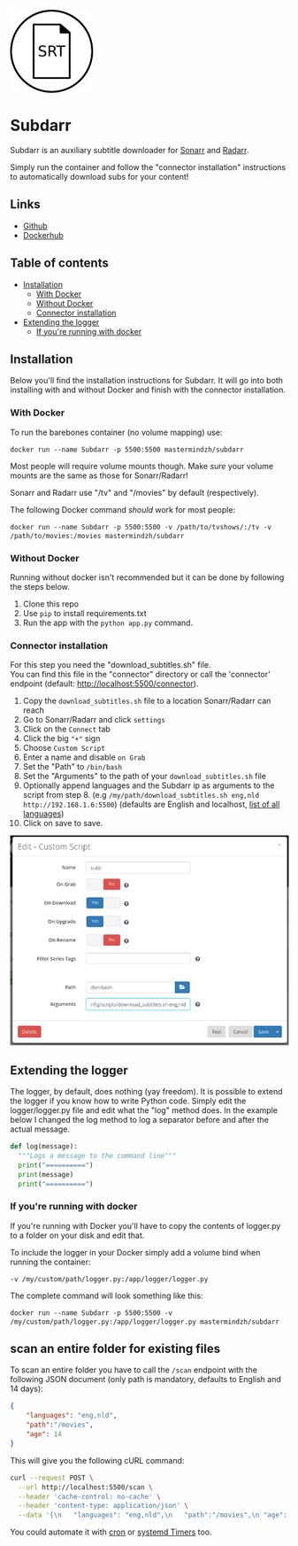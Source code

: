 ![Subdarr logo](https://raw.githubusercontent.com/Mastermindzh/Subdarr/master/images/subdarrSmall.png)
# Subdarr

Subdarr is an auxiliary subtitle downloader for [Sonarr](https://sonarr.tv/) and [Radarr](https://github.com/Radarr/Radarr).

Simply run the container and follow the "connector installation" instructions to automatically download subs for your content!

## Links
- [Github](https://github.com/Mastermindzh/Subdarr)
- [Dockerhub](https://hub.docker.com/r/mastermindzh/subdarr/)

## Table of contents
  * [Installation](#installation)
    + [With Docker](#with-docker)
    + [Without Docker](#without-docker)
    + [Connector installation](#connector-installation)
  * [Extending the logger](#extending-the-logger)
    + [If you're running with docker](#if-youre-running-with-docker)

## Installation
Below you'll find the installation instructions for Subdarr. It will go into both installing with and without Docker and finish with the connector installation.

### With Docker
To run the barebones container (no volume mapping) use:
```
docker run --name Subdarr -p 5500:5500 mastermindzh/subdarr
```

Most people will require volume mounts though. Make *sure* your volume mounts are the same as those for Sonarr/Radarr!

Sonarr and Radarr use "/tv" and "/movies" by default (respectively).

The following Docker command *should* work for most people:

```
docker run --name Subdarr -p 5500:5500 -v /path/to/tvshows/:/tv -v /path/to/movies:/movies mastermindzh/subdarr
```

### Without Docker
Running without docker isn't recommended but it can be done by following the steps below.

1. Clone this repo
2. Use `pip` to install requirements.txt
3. Run the app with the `python app.py` command.


### Connector installation
For this step you need the "download_subtitles.sh" file. <br />
You can find this file in the "connector" directory or call the 'connector' endpoint (default: [http://localhost:5500/connector](http://localhost:5500/connector)).

1. Copy the `download_subtitles.sh` file to a location Sonarr/Radarr can reach
2. Go to Sonarr/Radarr and click `settings`
3. Click on the `Connect` tab
4. Click the big `"+"` sign
5. Choose `Custom Script`
6. Enter a name and disable `on Grab`
7. Set the "Path" to `/bin/bash`
8. Set the "Arguments" to the path of your `download_subtitles.sh` file
9. Optionally append languages and the Subdarr ip as arguments to the script from step 8. (e.g `/my/path/download_subtitles.sh eng,nld http://192.168.1.6:5500`) (defaults are English and localhost, [list of all languages](https://raw.githubusercontent.com/Diaoul/babelfish/master/babelfish/data/opensubtitles_languages.txt))
10. Click on save to save.


![Example image](https://raw.githubusercontent.com/Mastermindzh/Subdarr/master/images/sonarr.png)

## Extending the logger
The logger, by default, does nothing (yay freedom).
It is possible to extend the logger if you know how to write Python code.
Simply edit the logger/logger.py file and edit what the "log" method does.
In the example below I changed the log method to log a separator before and after the actual message.

```python
def log(message):
  """Logs a message to the command line"""
  print("==========")
  print(message)
  print("==========")
```

### If you're running with docker
If you're running with Docker you'll have to copy the contents of logger.py to a folder on your disk and edit that.

To include the logger in your Docker simply add a volume bind when running the container:
```
-v /my/custom/path/logger.py:/app/logger/logger.py
```

The complete command will look something like this:

```
docker run --name Subdarr -p 5500:5500 -v /my/custom/path/logger.py:/app/logger/logger.py mastermindzh/subdarr
```

## scan an entire folder for existing files
To scan an entire folder you have to call the `/scan` endpoint with the following JSON document (only path is mandatory, defaults to English and 14 days):

```json
{
	"languages": "eng,nld",
	"path":"/movies",
	"age": 14
}
```

This will give you the following cURL command:
```bash
curl --request POST \
  --url http://localhost:5500/scan \
  --header 'cache-control: no-cache' \
  --header 'content-type: application/json' \
  --data '{\n	"languages": "eng,nld",\n	"path":"/movies",\n	"age": 14\n}'
```

You could automate it with [cron](http://www.unixgeeks.org/security/newbie/unix/cron-1.html) or [systemd Timers](https://coreos.com/os/docs/latest/scheduling-tasks-with-systemd-timers.html) too.